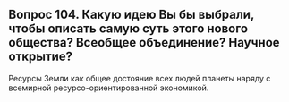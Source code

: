 ## Вопрос 104. Какую идею Вы бы выбрали, чтобы описать самую суть этого нового общества? Всеобщее объединение? Научное открытие?

Ресурсы Земли как общее достояние всех людей планеты наряду с всемирной ресурсо-ориентированной экономикой.